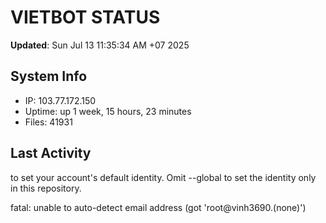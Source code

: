 # VIETBOT STATUS
**Updated**: Sun Jul 13 11:35:34 AM +07 2025

## System Info
- IP: 103.77.172.150
- Uptime: up 1 week, 15 hours, 23 minutes
- Files: 41931

## Last Activity

to set your account's default identity.
Omit --global to set the identity only in this repository.

fatal: unable to auto-detect email address (got 'root@vinh3690.(none)')

